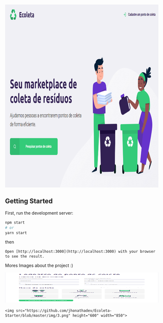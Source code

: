 <img src="https://github.com/jhonathadev/Ecoleta-Starter/blob/master/img/1.png" height="600" width="850">

## Getting Started

First, run the development server:

```bash
npm start
# or
yarn start
```
then 
```
Open [http://localhost:3000](http://localhost:3000) with your browser to see the result.

```
Mores Images about the project :) 

<img src="https://github.com/jhonathadev/Ecoleta-Starter/blob/master/img/2.png" height="100" width="850">

```
<img src="https://github.com/jhonathadev/Ecoleta-Starter/blob/master/img/3.png" height="600" width="850">
```
